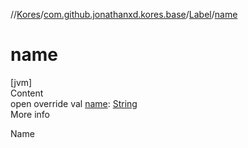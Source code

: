//[Kores](../../index.md)/[com.github.jonathanxd.kores.base](../index.md)/[Label](index.md)/[name](name.md)



# name  
[jvm]  
Content  
open override val [name](name.md): [String](https://kotlinlang.org/api/latest/jvm/stdlib/kotlin/-string/index.html)  
More info  


Name

  



